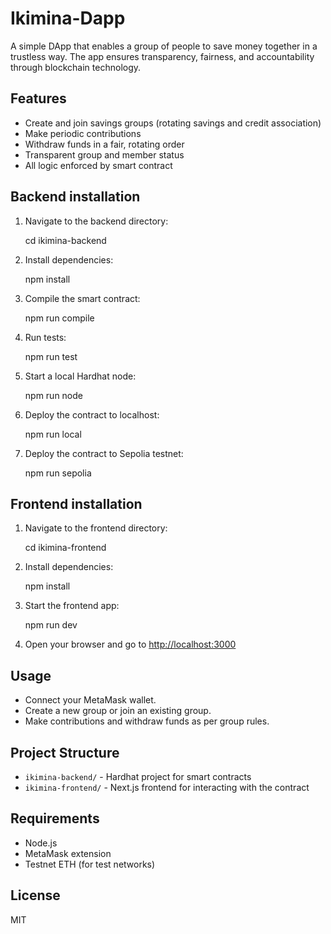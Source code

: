 # Ikimina-Dapp
A simple DApp that enables a group of people to save money together in a trustless way. The app ensures transparency, fairness, and accountability through blockchain technology.

## Features
- Create and join savings groups (rotating savings and credit association)
- Make periodic contributions
- Withdraw funds in a fair, rotating order
- Transparent group and member status
- All logic enforced by smart contract

## Backend installation

1. Navigate to the backend directory:

   cd ikimina-backend
   
2. Install dependencies:
   
   npm install
   
3. Compile the smart contract:
   
   npm run compile
   
4. Run tests:
   
   npm run test
   
5. Start a local Hardhat node:
   
   npm run node
   
6. Deploy the contract to localhost:
  
   npm run local

7. Deploy the contract to Sepolia testnet:
   
   npm run sepolia


## Frontend installation

1. Navigate to the frontend directory:
   
   cd ikimina-frontend
  
2. Install dependencies:
  
   npm install
   
3. Start the frontend app:
  
   npm run dev
   
4. Open your browser and go to [http://localhost:3000](http://localhost:3000)

## Usage
- Connect your MetaMask wallet.
- Create a new group or join an existing group.
- Make contributions and withdraw funds as per group rules.

## Project Structure
- `ikimina-backend/` - Hardhat project for smart contracts
- `ikimina-frontend/` - Next.js frontend for interacting with the contract

## Requirements
- Node.js
- MetaMask extension
- Testnet ETH (for test networks)

## License
MIT

